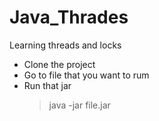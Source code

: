 # Java_Thrades

Learning threads and locks

* Clone the project
* Go to file that you want to rum
* Run that jar 
  > java -jar file.jar

